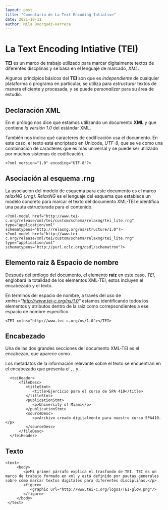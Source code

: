 ```yaml
---
layout: post
title: "Comentario de La Text Encoding Intiative"
date: 2021-10-11
author: Mila Dvorquez-Herrera
---
```


# La Text Encoding Intiative (TEI)

**TEI** es un marco de trabajo utilizado para marcar digitalmente textos de diferentes discplinas y se basa en el lenguaje de marcado, *XML*.

Algunos principios básicos del **TEI** son que es *independiente* de cualquier plataforma o programa en particular, se utiliza para *estructurar* textos de manera eficiente y procesada, y se puede *personalizar* para su área de estudio. 


## Declaración XML 

En el prólogo nos dice que estamos utilizando un documento **XML** y que contiene *la versión 1.0* del estándar XML. 

También nos indica qué caracteres de codificación usa el documento. En este caso, el texto está encriptado en Unicode, *UTF-8*, que se ve como una combinación de caracteres que es más universal y se puede ser utilizado por muchos sistemas de codificación.

```
<?xml version="1.0" encoding="UTF-8"?>
```
## Asociación al esquema .rng

La asociación del modelo de esquema para este documento es el marco *relaxNG (.rng)*. *RelaxNG* es el lenguaje del esquema que establece un modelo concreto para marcar el texto del documento XML-TEI e identifica una pauta estructurada para el contenido. 

```
<?xml-model href="http://www.tei-c.org/release/xml/tei/custom/schema/relaxng/tei_lite.rng" type="application/xml" schematypens="http://relaxng.org/ns/structure/1.0"?>
<?xml-model href="http://www.tei-c.org/release/xml/tei/custom/schema/relaxng/tei_lite.rng" type="application/xml"
schematypens="http://purl.oclc.org/dsdl/schematron"?>
```
## Elemento raíz & Espacio de nombre	

Después del prólogo del documento, el elemento **raíz** en este caso, *TEI*, englobará la totalidad de los elementos XML-TEI; estos incluyen el encabezado y el texto. 

En términos del espacio de nombre, a través del uso de *xmlns="http://www.tei-c.org/ns/1.0"* estamos identificando todos los elementos y atributos dentro de la raíz como correpsondientes a ese espacio de nombre específico. 

```
<TEI xmlns="http://www.tei-c.org/ns/1.0"></TEI> 
```
## Encabezado

Una de las dos grandes secciones del documento XML-TEI es el encabezao, que aparece como <teiHeader>. 
  
Los metadatos de la información relevante sobre el texto se encuentran en el encabezado que presenta el <fileDesc>, <titleStmt>, <publication Stmt> y <sourceDesc>.
```
  <teiHeader>
      <fileDesc>
         <titleStmt>
            <title>Ejercicio para el curso de SPA 410</title>
         </titleStmt>
         <publicationStmt>
            <p>University of Miami</p>        
         </publicationStmt>
         <sourceDesc>
            <p>Archivo creado digitalmente para nuestro curso SPA410.</p>
         </sourceDesc>
      </fileDesc>
  </teiHeader>
  ```
## Texto
 
 ```
 <text>
      <body>
         <p>Mi primer párrafo explica el trasfondo de TEI. TEI es un marco de trabajo formado en xml y está definido por pautas generales sobre cómo marcar textos digitales para diferentes disciplinas.</p>
         <figure>
            <graphic url="http://www.tei-c.org/logos/TEI-glow.png"/>
         </figure>
      </body>
  </text>
```

